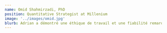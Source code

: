 ```yaml
---
name: Omid Shahmirzadi, PhD
position: Quantitative Strategist at Millenium
image: '../images/omid.jpg'
blurb: Adrian a démontré une éthique de travail et une fiabilité remarquables. Il a utilisé efficacement ses compétences en science des données, en ingénierie des données et en génie logiciel pour fournir des produits précieux à l'équipe.
---
```

